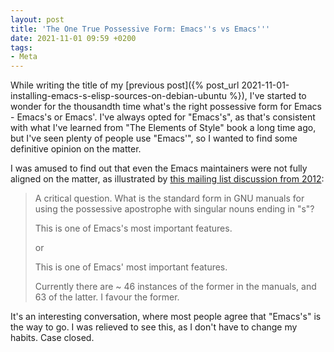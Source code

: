 ```yaml
---
layout: post
title: 'The One True Possessive Form: Emacs''s vs Emacs'''
date: 2021-11-01 09:59 +0200
tags:
- Meta
---
```


While writing the title of my [previous post]({% post_url
2021-11-01-installing-emacs-s-elisp-sources-on-debian-ubuntu %}), I've started
to wonder for the thousandth time what's the right possessive form for Emacs -
Emacs's or Emacs'. I've always opted for "Emacs's", as that's consistent with
what I've learned from "The Elements of Style" book a long time ago, but I've seen
plenty of people use "Emacs'", so I wanted to find some definitive opinion on
the matter.

I was amused to find out that even the Emacs maintainers were not fully aligned on the matter, as illustrated by [this mailing list discussion from 2012](https://lists.gnu.org/archive/html/emacs-devel/2012-02/msg00649.html):

> A critical question. What is the standard form in GNU manuals for using
> the possessive apostrophe with singular nouns ending in "s"?
>
>    This is one of Emacs's most important features.
>
> or
>
>    This is one of Emacs' most important features.
>
> Currently there are ~ 46 instances of the former in the manuals, and 63 of
> the latter. I favour the former.

It's an interesting conversation, where most people agree that "Emacs's" is the way to go. I was relieved to see this, as I don't have to change my habits. Case closed.
